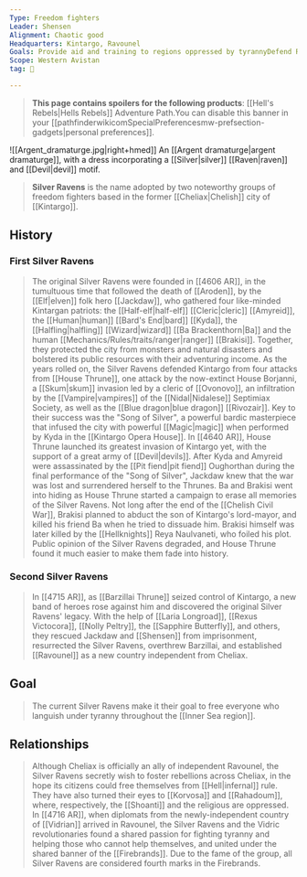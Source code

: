 ```yaml
---
Type: Freedom fighters
Leader: Shensen
Alignment: Chaotic good
Headquarters: Kintargo, Ravounel
Goals: Provide aid and training to regions oppressed by tyrannyDefend Ravounel
Scope: Western Avistan
tag: 👥

---
```


> **This page contains spoilers for the following products**: [[Hell's Rebels|Hells Rebels]] Adventure Path.You can disable this banner in your [[pathfinderwikicomSpecialPreferencesmw-prefsection-gadgets|personal preferences]].


![[Argent_dramaturge.jpg|right+hmed]] 
 An [[Argent dramaturge|argent dramaturge]], with a dress incorporating a [[Silver|silver]] [[Raven|raven]] and [[Devil|devil]] motif.
> **Silver Ravens** is the name adopted by two noteworthy groups of freedom fighters based in the former [[Cheliax|Chelish]] city of [[Kintargo]].



## History


### First Silver Ravens

> The original Silver Ravens were founded in [[4606 AR]], in the tumultuous time that followed the death of [[Aroden]], by the [[Elf|elven]] folk hero [[Jackdaw]], who gathered four like-minded Kintargan patriots: the [[Half-elf|half-elf]] [[Cleric|cleric]] [[Amyreid]], the [[Human|human]] [[Bard's End|bard]] [[Kyda]], the [[Halfling|halfling]] [[Wizard|wizard]] [[Ba Brackenthorn|Ba]] and the human [[Mechanics/Rules/traits/ranger|ranger]] [[Brakisi]]. Together, they protected the city from monsters and natural disasters and bolstered its public resources with their adventuring income.
> As the years rolled on, the Silver Ravens defended Kintargo from four attacks from [[House Thrune]], one attack by the now-extinct House Borjanni, a [[Skum|skum]] invasion led by a cleric of [[Ovonovo]], an infiltration by the [[Vampire|vampires]] of the [[Nidal|Nidalese]] Septimiax Society, as well as the [[Blue dragon|blue dragon]] [[Rivozair]]. Key to their success was the "Song of Silver", a powerful bardic masterpiece that infused the city with powerful [[Magic|magic]] when performed by Kyda in the [[Kintargo Opera House]].
> In [[4640 AR]], House Thrune launched its greatest invasion of Kintargo yet, with the support of a great army of [[Devil|devils]]. After Kyda and Amyreid were assassinated by the [[Pit fiend|pit fiend]] Oughorthan during the final performance of the "Song of Silver", Jackdaw knew that the war was lost and surrendered herself to the Thrunes. Ba and Brakisi went into hiding as House Thrune started a campaign to erase all memories of the Silver Ravens.
> Not long after the end of the [[Chelish Civil War]], Brakisi planned to abduct the son of Kintargo's lord-mayor, and killed his friend Ba when he tried to dissuade him. Brakisi himself was later killed by the [[Hellknights]] Reya Naulvaneti, who foiled his plot. Public opinion of the Silver Ravens degraded, and House Thrune found it much easier to make them fade into history.


### Second Silver Ravens

> In [[4715 AR]], as [[Barzillai Thrune]] seized control of Kintargo, a new band of heroes rose against him and discovered the original Silver Ravens' legacy. With the help of [[Laria Longroad]], [[Rexus Victocora]], [[Nolly Peltry]], the [[Sapphire Butterfly]], and others, they rescued Jackdaw and [[Shensen]] from imprisonment, resurrected the Silver Ravens, overthrew Barzillai, and established [[Ravounel]] as a new country independent from Cheliax.


## Goal

> The current Silver Ravens make it their goal to free everyone who languish under tyranny throughout the [[Inner Sea region]].


## Relationships

> Although Cheliax is officially an ally of independent Ravounel, the Silver Ravens secretly wish to foster rebellions across Cheliax, in the hope its citizens could free themselves from [[Hell|infernal]] rule. They have also turned their eyes to [[Korvosa]] and [[Rahadoum]], where, respectively, the [[Shoanti]] and the religious are oppressed.
> In [[4716 AR]], when diplomats from the newly-independent country of [[Vidrian]] arrived in Ravounel, the Silver Ravens and the Vidric revolutionaries found a shared passion for fighting tyranny and helping those who cannot help themselves, and united under the shared banner of the [[Firebrands]]. Due to the fame of the group, all Silver Ravens are considered fourth marks in the Firebrands.







